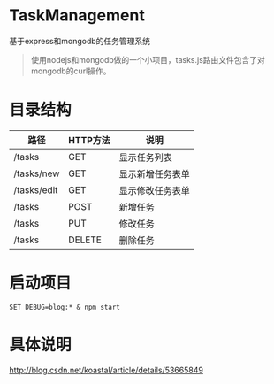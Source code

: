 # TaskManagement
基于express和mongodb的任务管理系统

> 使用nodejs和mongodb做的一个小项目，tasks.js路由文件包含了对mongodb的curl操作。

# 目录结构

| 路径          | HTTP方法 | 说明       |
| ----------- | ------ | -------- |
| /tasks      | GET    | 显示任务列表   |
| /tasks/new  | GET    | 显示新增任务表单 |
| /tasks/edit | GET    | 显示修改任务表单 |
| /tasks      | POST   | 新增任务     |
| /tasks      | PUT    | 修改任务     |
| /tasks      | DELETE | 删除任务     |


# 启动项目

```
SET DEBUG=blog:* & npm start
```

# 具体说明

http://blog.csdn.net/koastal/article/details/53665849